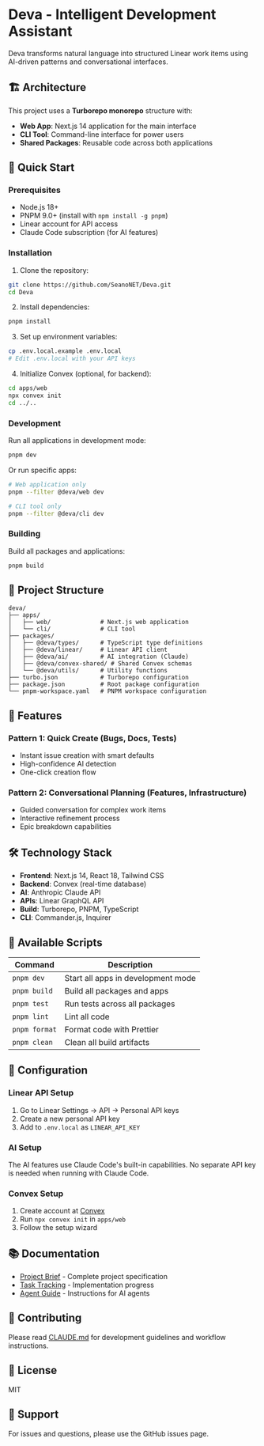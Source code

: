 # Deva - Intelligent Development Assistant

Deva transforms natural language into structured Linear work items using AI-driven patterns and conversational interfaces.

## 🏗️ Architecture

This project uses a **Turborepo monorepo** structure with:
- **Web App**: Next.js 14 application for the main interface
- **CLI Tool**: Command-line interface for power users
- **Shared Packages**: Reusable code across both applications

## 🚀 Quick Start

### Prerequisites
- Node.js 18+
- PNPM 9.0+ (install with `npm install -g pnpm`)
- Linear account for API access
- Claude Code subscription (for AI features)

### Installation

1. Clone the repository:
```bash
git clone https://github.com/SeanoNET/Deva.git
cd Deva
```

2. Install dependencies:
```bash
pnpm install
```

3. Set up environment variables:
```bash
cp .env.local.example .env.local
# Edit .env.local with your API keys
```

4. Initialize Convex (optional, for backend):
```bash
cd apps/web
npx convex init
cd ../..
```

### Development

Run all applications in development mode:
```bash
pnpm dev
```

Or run specific apps:
```bash
# Web application only
pnpm --filter @deva/web dev

# CLI tool only
pnpm --filter @deva/cli dev
```

### Building

Build all packages and applications:
```bash
pnpm build
```

## 📁 Project Structure

```
deva/
├── apps/
│   ├── web/              # Next.js web application
│   └── cli/              # CLI tool
├── packages/
│   ├── @deva/types/      # TypeScript type definitions
│   ├── @deva/linear/     # Linear API client
│   ├── @deva/ai/         # AI integration (Claude)
│   ├── @deva/convex-shared/ # Shared Convex schemas
│   └── @deva/utils/      # Utility functions
├── turbo.json            # Turborepo configuration
├── package.json          # Root package configuration
└── pnpm-workspace.yaml   # PNPM workspace configuration
```

## 🎯 Features

### Pattern 1: Quick Create (Bugs, Docs, Tests)
- Instant issue creation with smart defaults
- High-confidence AI detection
- One-click creation flow

### Pattern 2: Conversational Planning (Features, Infrastructure)
- Guided conversation for complex work items
- Interactive refinement process
- Epic breakdown capabilities

## 🛠️ Technology Stack

- **Frontend**: Next.js 14, React 18, Tailwind CSS
- **Backend**: Convex (real-time database)
- **AI**: Anthropic Claude API
- **APIs**: Linear GraphQL API
- **Build**: Turborepo, PNPM, TypeScript
- **CLI**: Commander.js, Inquirer

## 📝 Available Scripts

| Command | Description |
|---------|-------------|
| `pnpm dev` | Start all apps in development mode |
| `pnpm build` | Build all packages and apps |
| `pnpm test` | Run tests across all packages |
| `pnpm lint` | Lint all code |
| `pnpm format` | Format code with Prettier |
| `pnpm clean` | Clean all build artifacts |

## 🔧 Configuration

### Linear API Setup
1. Go to Linear Settings → API → Personal API keys
2. Create a new personal API key
3. Add to `.env.local` as `LINEAR_API_KEY`

### AI Setup
The AI features use Claude Code's built-in capabilities. No separate API key is needed when running with Claude Code.

### Convex Setup
1. Create account at [Convex](https://convex.dev)
2. Run `npx convex init` in `apps/web`
3. Follow the setup wizard

## 📚 Documentation

- [Project Brief](./deva-brief.md) - Complete project specification
- [Task Tracking](./TASKS.md) - Implementation progress
- [Agent Guide](./CLAUDE.md) - Instructions for AI agents

## 🤝 Contributing

Please read [CLAUDE.md](./CLAUDE.md) for development guidelines and workflow instructions.

## 📄 License

MIT

## 🙋 Support

For issues and questions, please use the GitHub issues page.
